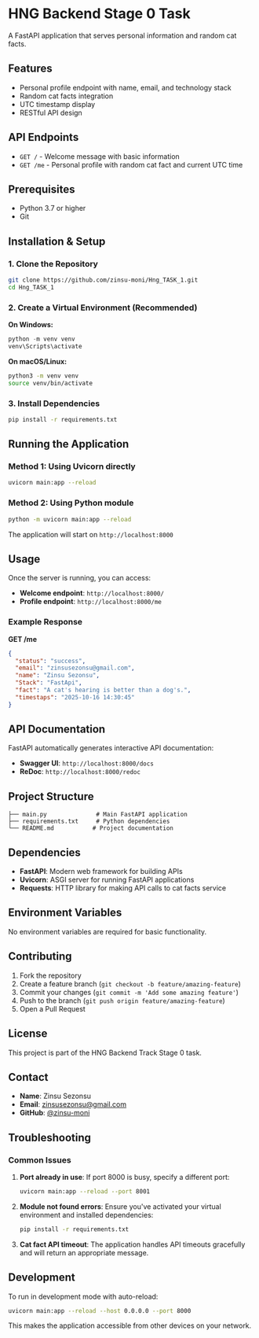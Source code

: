 # HNG Backend Stage 0 Task

A FastAPI application that serves personal information and random cat facts.

## Features

- Personal profile endpoint with name, email, and technology stack
- Random cat facts integration
- UTC timestamp display
- RESTful API design

## API Endpoints

- `GET /` - Welcome message with basic information
- `GET /me` - Personal profile with random cat fact and current UTC time

## Prerequisites

- Python 3.7 or higher
- Git

## Installation & Setup

### 1. Clone the Repository

```bash
git clone https://github.com/zinsu-moni/Hng_TASK_1.git
cd Hng_TASK_1
```

### 2. Create a Virtual Environment (Recommended)

**On Windows:**
```powershell
python -m venv venv
venv\Scripts\activate
```

**On macOS/Linux:**
```bash
python3 -m venv venv
source venv/bin/activate
```

### 3. Install Dependencies

```bash
pip install -r requirements.txt
```

## Running the Application

### Method 1: Using Uvicorn directly
```bash
uvicorn main:app --reload
```

### Method 2: Using Python module
```bash
python -m uvicorn main:app --reload
```

The application will start on `http://localhost:8000`

## Usage

Once the server is running, you can access:

- **Welcome endpoint**: `http://localhost:8000/`
- **Profile endpoint**: `http://localhost:8000/me`

### Example Response

**GET /me**
```json
{
  "status": "success",
  "email": "zinsusezonsu@gmail.com",
  "name": "Zinsu Sezonsu",
  "Stack": "FastApi",
  "fact": "A cat's hearing is better than a dog's.",
  "timestaps": "2025-10-16 14:30:45"
}
```

## API Documentation

FastAPI automatically generates interactive API documentation:

- **Swagger UI**: `http://localhost:8000/docs`
- **ReDoc**: `http://localhost:8000/redoc`

## Project Structure

```
├── main.py              # Main FastAPI application
├── requirements.txt     # Python dependencies
└── README.md           # Project documentation
```

## Dependencies

- **FastAPI**: Modern web framework for building APIs
- **Uvicorn**: ASGI server for running FastAPI applications
- **Requests**: HTTP library for making API calls to cat facts service

## Environment Variables

No environment variables are required for basic functionality.

## Contributing

1. Fork the repository
2. Create a feature branch (`git checkout -b feature/amazing-feature`)
3. Commit your changes (`git commit -m 'Add some amazing feature'`)
4. Push to the branch (`git push origin feature/amazing-feature`)
5. Open a Pull Request

## License

This project is part of the HNG Backend Track Stage 0 task.

## Contact

- **Name**: Zinsu Sezonsu
- **Email**: zinsusezonsu@gmail.com
- **GitHub**: [@zinsu-moni](https://github.com/zinsu-moni)

## Troubleshooting

### Common Issues

1. **Port already in use**: If port 8000 is busy, specify a different port:
   ```bash
   uvicorn main:app --reload --port 8001
   ```

2. **Module not found errors**: Ensure you've activated your virtual environment and installed dependencies:
   ```bash
   pip install -r requirements.txt
   ```

3. **Cat fact API timeout**: The application handles API timeouts gracefully and will return an appropriate message.

## Development

To run in development mode with auto-reload:

```bash
uvicorn main:app --reload --host 0.0.0.0 --port 8000
```

This makes the application accessible from other devices on your network.